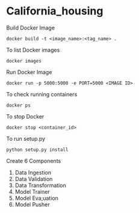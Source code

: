 # California_housing


Build Docker Image
```
docker build -t <image_name>:<tag_name> .
```

To list Docker images
```
docker images
```

Run Docker Image
```
docker run -p 5000:5000 -e PORT=5000 <IMAGE ID>
```

To check running containers
```
docker ps
```

To stop Docker
```
docker stop <container_id>
```

To run setup.py
```
python setup.py install
```

Create 6 Components
1. Data Ingestion
2. Data Validation
3. Data Transformation
4. Model Trainer
5. Model Eva;uation
6. Model Pusher